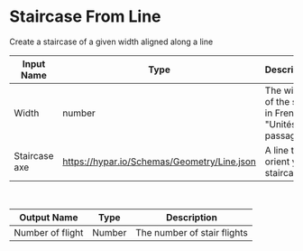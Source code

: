 

# Staircase From Line

Create a staircase of a given width aligned along a line

|Input Name|Type|Description|
|---|---|---|
|Width|number|The width of the stair in French "Unités de passage"|
|Staircase axe|https://hypar.io/Schemas/Geometry/Line.json|A line to orient your staircase|


<br>

|Output Name|Type|Description|
|---|---|---|
|Number of flight|Number|The number of stair flights|

